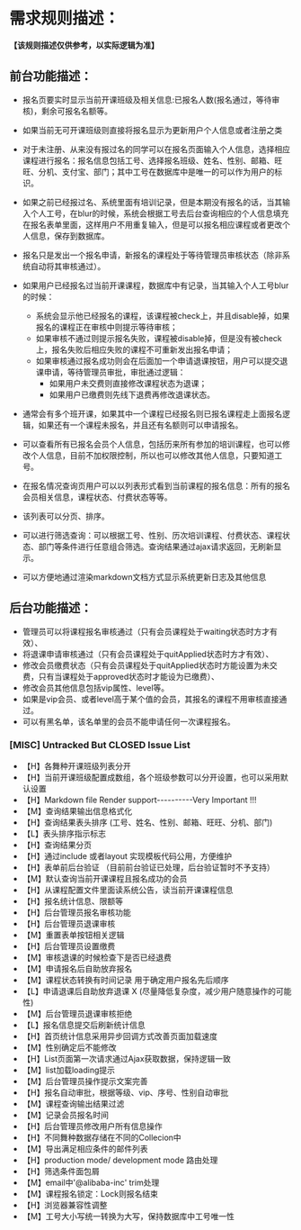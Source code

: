 # 需求规则描述：

**【该规则描述仅供参考，以实际逻辑为准】**

## 前台功能描述：
* 报名页要实时显示当前开课班级及相关信息:已报名人数(报名通过，等待审核)，剩余可报名名额等。
* 如果当前无可开课班级则直接将报名显示为更新用户个人信息或者注册之类
* 对于未注册、从来没有报过名的同学可以在报名页面输入个人信息，选择相应课程进行报名：报名信息包括工号、选择报名班级、姓名、性别、邮箱、旺旺、分机、支付宝、部门；其中工号在数据库中是唯一的可以作为用户的标识。
* 如果之前已经报过名、系统里面有培训记录，但是本期没有报名的话，当其输入个人工号，在blur的时候，系统会根据工号去后台查询相应的个人信息填充在报名表单里面，这样用户不用重复输入，但是可以报名相应课程或者更改个人信息，保存到数据库。
* 报名只是发出一个报名申请，新报名的课程处于等待管理员审核状态（除非系统自动将其审核通过）。
* 如果用户已经报名过当前开课课程，数据库中有记录，当其输入个人工号blur的时候：
	* 系统会显示他已经报名的课程，该课程被check上，并且disable掉，如果报名的课程正在审核中则提示等待审核；
	* 如果审核不通过则提示报名失败，课程被disable掉，但是没有被check上，报名失败后相应失败的课程不可重新发出报名申请；
	* 如果审核通过报名成功则会在后面加一个申请退课按钮，用户可以提交退课申请，等待管理员审批，审批通过逻辑：
		* 如果用户未交费则直接修改课程状态为退课；
		* 如果用户已缴费则先线下退费再修改退课状态。

* 通常会有多个班开课，如果其中一个课程已经报名则已报名课程走上面报名逻辑，如果还有一个课程未报名，并且还有名额则可以申请报名。
* 可以查看所有已报名会员个人信息，包括历来所有参加的培训课程，也可以修改个人信息，目前不加权限控制，所以也可以修改其他人信息，只要知道工号。

* 在报名情况查询页用户可以以列表形式看到当前课程的报名信息：所有的报名会员相关信息，课程状态、付费状态等等。
* 该列表可以分页、排序。
* 可以进行筛选查询：可以根据工号、性别、历次培训课程、付费状态、课程状态、部门等条件进行任意组合筛选。查询结果通过ajax请求返回，无刷新显示。
* 可以方便地通过渲染markdown文档方式显示系统更新日志及其他信息

## 后台功能描述：
* 管理员可以将课程报名审核通过（只有会员课程处于waiting状态时方才有效）、
* 将退课申请审核通过（只有会员课程处于quitApplied状态时方才有效）、
* 修改会员缴费状态（只有会员课程处于quitApplied状态时方能设置为未交费，只有当课程处于approved状态时才能设为已缴费）、
* 修改会员其他信息包括vip属性、level等。
* 如果是vip会员、或者level高于某个值的会员，其报名的课程不用审核直接通过。
* 可以有黑名单，该名单里的会员不能申请任何一次课程报名。

### [MISC] Untracked But CLOSED Issue List
* 【H】各舞种开课班级列表分开 
* 【H】当前开课班级配置成数组，各个班级参数可以分开设置，也可以采用默认设置
* 【H】Markdown file Render support----------Very Important !!!
* 【M】查询结果输出信息格式化                            
* 【H】查询结果表头排序   (工号、姓名、性别、邮箱、旺旺、分机、部门)  
* 【L】表头排序指示标志                           
* 【H】查询结果分页                                                                 
* 【H】通过include 或者layout 实现模板代码公用，方便维护       
* 【H】表单前后台验证    （目前前台验证已处理，后台验证暂时不予支持）                                      
* 【M】默认查询当前开课课程且报名成功的会员                     
* 【H】从课程配置文件里面读系统公告，读当前开课课程信息           
* 【H】报名统计信息、限额等                         
* 【H】后台管理员报名审核功能                                        
* 【H】后台管理员退课审核                                      
* 【M】重置表单按钮相关逻辑                                 
* 【H】后台管理员设置缴费                                  
* 【M】审核退课的时候检查下是否已经退费               
* 【M】申请报名后自助放弃报名                            
* 【M】课程状态转换有时间记录 用于确定用户报名先后顺序       
* 【L】申请退课后自助放弃退课                X (尽量降低复杂度，减少用户随意操作的可能性)
* 【M】后台管理员退课审核拒绝                                    
* 【L】报名信息提交后刷新统计信息                      
* 【H】首页统计信息采用异步回调方式改善页面加载速度     
* 【M】性别确定后不能修改                              
* 【H】List页面第一次请求通过Ajax获取数据，保持逻辑一致   
* 【M】list加载loading提示                            
* 【M】后台管理员操作提示文案完善                      
* 【H】报名自动审批，根据等级、vip、序号、性别自动审批      
* 【M】课程查询输出结果过滤                         
* 【M】记录会员报名时间                                                                           
* 【H】后台管理员修改用户所有信息操作                        
* 【H】不同舞种数据存储在不同的Collecion中                 
* 【M】导出满足相应条件的邮件列表                      
* 【H】production mode/ development mode 路由处理                     
* 【H】筛选条件面包屑                                    
* 【M】email中'@alibaba-inc'  trim处理                       
* 【M】课程报名锁定：Lock则报名结束                               
* 【H】浏览器兼容性调整                               
* 【M】工号大小写统一转换为大写，保持数据库中工号唯一性

